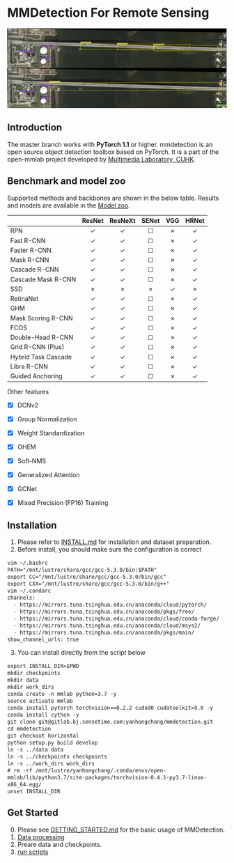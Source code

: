 # MMDetection For Remote Sensing
![demo image](demo/P2261.png)

## Introduction

The master branch works with **PyTorch 1.1** or higher.
mmdetection is an open source object detection toolbox based on PyTorch. It is
a part of the open-mmlab project developed by [Multimedia Laboratory, CUHK](http://mmlab.ie.cuhk.edu.hk/).

## Benchmark and model zoo

Supported methods and backbones are shown in the below table.
Results and models are available in the [Model zoo](docs/MODEL_ZOO.md).

|                    | ResNet   | ResNeXt  | SENet    | VGG      | HRNet |
|--------------------|:--------:|:--------:|:--------:|:--------:|:-----:|
| RPN                | ✓        | ✓        | ☐        | ✗        | ✓     |
| Fast R-CNN         | ✓        | ✓        | ☐        | ✗        | ✓     |
| Faster R-CNN       | ✓        | ✓        | ☐        | ✗        | ✓     |
| Mask R-CNN         | ✓        | ✓        | ☐        | ✗        | ✓     |
| Cascade R-CNN      | ✓        | ✓        | ☐        | ✗        | ✓     |
| Cascade Mask R-CNN | ✓        | ✓        | ☐        | ✗        | ✓     |
| SSD                | ✗        | ✗        | ✗        | ✓        | ✗     |
| RetinaNet          | ✓        | ✓        | ☐        | ✗        | ✓     |
| GHM                | ✓        | ✓        | ☐        | ✗        | ✓     |
| Mask Scoring R-CNN | ✓        | ✓        | ☐        | ✗        | ✓     |
| FCOS               | ✓        | ✓        | ☐        | ✗        | ✓     |
| Double-Head R-CNN  | ✓        | ✓        | ☐        | ✗        | ✓     |
| Grid R-CNN (Plus)  | ✓        | ✓        | ☐        | ✗        | ✓     |
| Hybrid Task Cascade| ✓        | ✓        | ☐        | ✗        | ✓     |
| Libra R-CNN        | ✓        | ✓        | ☐        | ✗        | ✓     |
| Guided Anchoring   | ✓        | ✓        | ☐        | ✗        | ✓     |

Other features
- [x] DCNv2
- [x] Group Normalization
- [x] Weight Standardization
- [x] OHEM
- [x] Soft-NMS
- [x] Generalized Attention
- [x] GCNet
- [x] Mixed Precision (FP16) Training


## Installation

1. Please refer to [INSTALL.md](docs/INSTALL.md) for installation and dataset preparation.
2. Before install, you should make sure the configuration is correct

```shell
vim ~/.bashrc
PATH="/mnt/lustre/share/gcc/gcc-5.3.0/bin:$PATH"
export CC="/mnt/lustre/share/gcc/gcc-5.3.0/bin/gcc"
export CXX="/mnt/lustre/share/gcc/gcc-5.3.0/bin/g++"
vim ~/.condarc
channels:
  - https://mirrors.tuna.tsinghua.edu.cn/anaconda/cloud/pytorch/
  - https://mirrors.tuna.tsinghua.edu.cn/anaconda/pkgs/free/
  - https://mirrors.tuna.tsinghua.edu.cn/anaconda/cloud/conda-forge/
  - https://mirrors.tuna.tsinghua.edu.cn/anaconda/cloud/msys2/
  - https://mirrors.tuna.tsinghua.edu.cn/anaconda/pkgs/main/
show_channel_urls: true
```

3. You can install directly from the script below

```shell
export INSTALL_DIR=$PWD
mkdir checkpoints
mkdir data
mkdir work_dirs
conda create -n mmlab python=3.7 -y
source activate mmlab
conda install pytorch torchvision==0.2.2 cuda90 cudatoolkit=9.0 -y
conda install cython -y
git clone git@gitlab.bj.sensetime.com:yanhongchang/mmdetection.git
cd mmdetection
git checkout horizontal
python setup.py build develop
ln -s ../data data
ln -s ../checkpoints checkpoints
ln -s ../work_dirs work_dirs
# rm -rf /mnt/lustre/yanhongchang/.conda/envs/open-mmlab/lib/python3.7/site-packages/torchvision-0.4.1-py3.7-linux-x86_64.egg/
unset INSTALL_DIR
```

## Get Started

0. Please see [GETTING_STARTED.md](docs/GETTING_STARTED.md) for the basic usage of MMDetection.
1. [Data processing](http://gitlab.bj.sensetime.com/yanhongchang/rs_devkit/blob/master/DOTA_devkit/DOTA2COCO.py)
2. Preare data and checkpoints.
3. [run scripts](http://gitlab.bj.sensetime.com/yanhongchang/mmdetection/blob/horizontal/train_faster_hrnet.sh)
